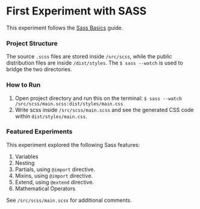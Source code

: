 # First Experiment with SASS

This experiment follows the [Sass Basics](http://sass-lang.com/guide) guide.

### Project Structure
The source `.scss` files are stored inside `/src/scss`, while the public distribution files are inside `/dist/styles`. The `$ sass --watch` is used to bridge the two directories.

### How to Run
1. Open project directory and run this on the terminal: `$ sass --watch /src/scss/main.scss:dist/styles/main.css`
2. Write scss inside `/src/scss/main.scss` and see the generated CSS code within `dist/styles/main.css`.

### Featured Experiments
This experiment explored the following Sass features:
 1. Variables
 2. Nesting
 3. Partials, using `@import` directive.
 4. Mixins, using `@import` directive.
 5. Extend, using `@extend` directive.
 6. Mathematical Operators

See `/src/scss/main.scss` for additional comments.

